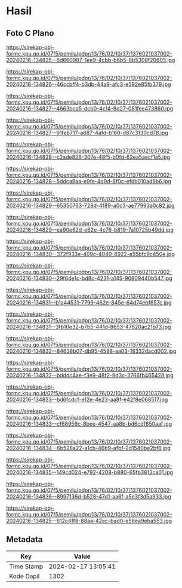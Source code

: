 # Hasil

## Foto C Plano

https://sirekap-obj-formc.kpu.go.id/07f5/pemilu/pdpr/13/76/02/10/37/1376021037002-20240216-134825--6d660987-1ee9-4cbb-b6b5-8b5308f20605.jpg

https://sirekap-obj-formc.kpu.go.id/07f5/pemilu/pdpr/13/76/02/10/37/1376021037002-20240216-134826--46ccbff4-b3db-44a9-afc3-e592e85fb379.jpg

https://sirekap-obj-formc.kpu.go.id/07f5/pemilu/pdpr/13/76/02/10/37/1376021037002-20240216-134827--4663bca5-dcb0-4c14-8d27-081fee473860.jpg

https://sirekap-obj-formc.kpu.go.id/07f5/pemilu/pdpr/13/76/02/10/37/1376021037002-20240216-134827--91fe8717-a687-4afd-b160-d87c3130cd78.jpg

https://sirekap-obj-formc.kpu.go.id/07f5/pemilu/pdpr/13/76/02/10/37/1376021037002-20240216-134828--c2ade826-307e-48f5-b0fd-62ea5aecf1a5.jpg

https://sirekap-obj-formc.kpu.go.id/07f5/pemilu/pdpr/13/76/02/10/37/1376021037002-20240216-134828--5ddca8aa-e9fe-4d9d-8f0c-efdb010ad9b6.jpg

https://sirekap-obj-formc.kpu.go.id/07f5/pemilu/pdpr/13/76/02/10/37/1376021037002-20240216-134829--65350763-728d-4f89-a0c3-ae77993a0c82.jpg

https://sirekap-obj-formc.kpu.go.id/07f5/pemilu/pdpr/13/76/02/10/37/1376021037002-20240216-134829--ea90e62d-e62e-4c76-b819-7a10725b49dd.jpg

https://sirekap-obj-formc.kpu.go.id/07f5/pemilu/pdpr/13/76/02/10/37/1376021037002-20240216-134830--372f933e-409c-4040-8922-a55bfc9c450e.jpg

https://sirekap-obj-formc.kpu.go.id/07f5/pemilu/pdpr/13/76/02/10/37/1376021037002-20240216-134830--29f6de1c-bd8c-4231-a145-96809440b547.jpg

https://sirekap-obj-formc.kpu.go.id/07f5/pemilu/pdpr/13/76/02/10/37/1376021037002-20240216-134831--b1a44531-7799-462e-845e-64d74ebf657c.jpg

https://sirekap-obj-formc.kpu.go.id/07f5/pemilu/pdpr/13/76/02/10/37/1376021037002-20240216-134831--3fb10e32-b7b5-441d-8653-47620ac21b73.jpg

https://sirekap-obj-formc.kpu.go.id/07f5/pemilu/pdpr/13/76/02/10/37/1376021037002-20240216-134832--84638b07-db95-4588-aa03-18332dacd002.jpg

https://sirekap-obj-formc.kpu.go.id/07f5/pemilu/pdpr/13/76/02/10/37/1376021037002-20240216-134832--bdddc4ae-f3e9-48f2-9d3c-3766fb465428.jpg

https://sirekap-obj-formc.kpu.go.id/07f5/pemilu/pdpr/13/76/02/10/37/1376021037002-20240216-134833--bd6fcdcf-e12e-4e23-aa8f-e42f8e068517.jpg

https://sirekap-obj-formc.kpu.go.id/07f5/pemilu/pdpr/13/76/02/10/37/1376021037002-20240216-134833--cf68959c-8bee-4547-aa8b-bd6cdf850aaf.jpg

https://sirekap-obj-formc.kpu.go.id/07f5/pemilu/pdpr/13/76/02/10/37/1376021037002-20240216-134834--6b528a22-a1cb-46b9-afbf-2d1540be2bf6.jpg

https://sirekap-obj-formc.kpu.go.id/07f5/pemilu/pdpr/13/76/02/10/37/1376021037002-20240216-134835--149cd024-e792-4208-b880-65fb3812ca01.jpg

https://sirekap-obj-formc.kpu.go.id/07f5/pemilu/pdpr/13/76/02/10/37/1376021037002-20240216-134836--8997136d-b528-47d1-aa6f-a5e3f3d5a933.jpg

https://sirekap-obj-formc.kpu.go.id/07f5/pemilu/pdpr/13/76/02/10/37/1376021037002-20240216-134825--612c4ff8-88aa-42ec-bad0-e58ea9eba553.jpg


## Metadata

| Key        | Value               |
| ---------- | ------------------- |
| Time Stamp | 2024-02-17 13:05:41 |
| Kode Dapil | 1302                |




